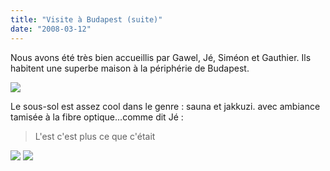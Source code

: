 ```yaml
---
title: "Visite à Budapest (suite)"
date: "2008-03-12"
---
```


Nous avons été très bien accueillis par Gawel, Jé, Siméon et Gauthier. Ils habitent une superbe maison à la périphérie de Budapest.

![](images/img_2244.jpg)

Le sous-sol est assez cool dans le genre : sauna et jakkuzi. avec ambiance tamisée à la fibre optique...comme dit Jé :

> L'est c'est plus ce que c'était

![](images/img_2172.jpg) ![](images/img_2174.jpg)
